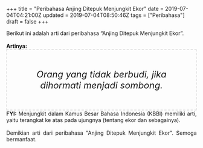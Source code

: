 +++
title = "Peribahasa Anjing Ditepuk Menjungkit Ekor"
date = 2019-07-04T04:21:00Z
updated = 2019-07-04T08:50:46Z
tags = ["Peribahasa"]
draft = false
+++

<div dir="ltr" style="text-align: left;" trbidi="on"><div style="text-align: justify;">Berikut ini adalah arti dari peribahasa “Anjing Ditepuk Menjungkit Ekor”.</div><br /><div style="text-align: justify;"><b>Artinya:</b></div><div style="border: 2px dashed #ddd; font-size: 24px; height: auto; margin: 0 auto; padding: 50px; text-align: center; width: auto;"><i>Orang yang tidak berbudi, jika dihormati menjadi sombong.</i></div><div style="text-align: justify;"><b>FYI:</b> Menjungkit dalam Kamus Besar Bahasa Indonesia (KBBI) memiliki arti, yaitu terangkat ke atas pada ujungnya (tentang ekor dan sebagainya).<br /><br /></div><div style="text-align: justify;">Demikian arti dari peribahasa "Anjing Ditepuk Menjungkit Ekor". Semoga bermanfaat.</div></div>
